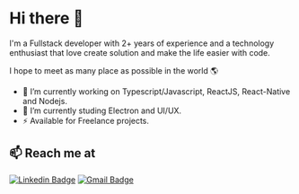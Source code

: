 # Hi there 👋

I'm a Fullstack developer with 2+ years of experience and a technology enthusiast that love create solution and make the life easier with code.

I hope to meet as many place as possible in the world 🌎

* 🔭 I’m currently working on Typescript/Javascript, ReactJS, React-Native and Nodejs.
* 🌱 I’m currently studing Electron and UI/UX.
* ⚡ Available for Freelance projects.

## 📫 Reach me at

[![Linkedin Badge](https://img.shields.io/badge/-LuamMenezes-6633cc?logo=Linkedin&logoColor=white&link=https://www.linkedin.com/in/luamfmenezes/)](https://www.linkedin.com/in/luamfmenezes/)
[![Gmail Badge](https://img.shields.io/badge/-luamfmenezes@gmail.com-ff4a6e?logo=Gmail&logoColor=white&link=mailto:luamfmenezes@gmail.com)](mailto:luamfmenezes@gmail.com)
